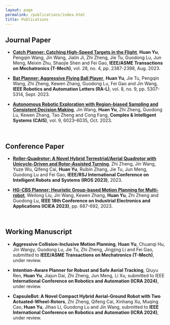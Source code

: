 ```yaml
---
layout: page
permalink: /publications/index.html
title: Publications
---
```


<!-- Lastest Update: 20th Oct 2023&nbsp;  [中文版本 (Chinese Version)](https://caihanlin.com/file/publications-zh/) -->
## Journal Paper

- [**Catch Planner: Catching High-Speed Targets in the Flight**](https://ieeexplore.ieee.org/document/10175023), **Huan Yu**, Pengqin Wang, Jin Wang, Jialin Ji, Zhi Zheng, Jie Tu, Guodong Lu, Jun Meng, Meixin Zhu, Shaojie Shen and Fei Gao, **IEEE/ASME Transactions on Mechatronics (T-Mech)**, vol. 28, no. 4, pp. 2387-2398, Aug. 2023.
- [**Bat Planner: Aggressive Flying Ball Player**](https://ieeexplore.ieee.org/document/10175552), **Huan Yu**, Jie Tu, Pengqin Wang, Zhi Zheng, Kewen Zhang, Guodong Lu, Fei Gao and Jin Wang, **IEEE Robotics and Automation Letters (RA-L)**, vol. 8, no. 9, pp. 5307-5314, Sept. 2023.
- [**Autonomous Robotic Exploration with Region-biased Sampling and Consistent Decision Making**](https://link.springer.com/article/10.1007/s40747-023-01143-y), Jin Wang, **Huan Yu**, Zhi Zheng, Guodong Lu, Kewen Zhang, Tao Zheng and Cong Fang, **Complex & Intelligent Systems (CAIS)**, vol. 9, 6023–6035, Oct. 2023.
  

  <br>


## Conference Paper

- [**Roller-Quadrotor: A Novel Hybrid Terrestrial/Aerial Quadrotor with Unicycle-Driven and Rotor-Assisted Turning**](https://arxiv.org/abs/2303.00668), Zhi Zheng, Jin Wang, Yuze Wu, Qifeng Cai, **Huan Yu**, Ruibin Zhang, Jie Tu, Jun Meng, Guodong Lu and Fei Gao, **IEEE/RSJ International Conference on Intelligent Robots and Systems (IROS 2023)**, 2023.
- [**HG-CBS Planner: Heuristic Group-based Motion Planning for Multi-robot**](https://ieeexplore.ieee.org/document/10241787), Weilong Liu, Jin Wang, Kewen Zhang, **Huan Yu**, Zhi Zheng and Guodong Lu, **IEEE 18th Conference on Industrial Electronics and Applications (ICIEA 2023)**, pp. 687-692, 2023.


  <br>



## Working Manuscript

- **Aggressive Collision-Inclusive Motion Planning**, **Huan Yu**, Chuanqi Hu, Jin Wangy, Guodong Lu, Jie Tu, Zhi Zheng, Jingjing Li and Fei Gao, submitted to **IEEE/ASME Transactions on Mechatronics (T-Mech)**, under review.
- **Intention-Aware Planner for Robust and Safe Aerial Tracking**, Qiuyu Ren, **Huan Yu**, Jiajun Dai, Zhi Zheng, Jun Meng, Li Xu, submitted to IEEE **International Conference on Robotics and Automation (ICRA 2024)**, under review.
- **CapsuleBot: A Novel Compact Hybrid Aerial-Ground Robot with Two Actuated-Wheel-Rotors**, Zhi Zheng, Qifeng Cai, Xinhang Xu, Muqing Cao, **Huan Yu**, Jihao Li, Guodong Lu and Jin Wang, submitted to **IEEE International Conference on Robotics and Automation (ICRA 2024)**, under review.


  <br>

<!-- ---

## Undergraduate Thesis

- Hybrid Detection Mechanism for Spoofing Attacks in Bluetooth Low Energy Networks<br>**Hanlin Cai** (Advisor: Zhezhuang Xu). Final Year Project. Under working<br>Expect to submit a research paper to IEEE Internet of Things Journal.

- [Industrial Inspection System based on Intelligent IoT and Bionic Quadruped Robot](https://caihanlin.com/mypaper/thesis/IP-report.pdf)<br>**Hanlin Cai** (Advisor: Zhezhuang Xu). Intern Program for Junior.<br>Industrial Placement Report in [Huading Tech](http://www.hdim.com.cn/) and [IACTIP Lab](https://dqxy.fzu.edu.cn/info/1023/2571.htm)<br>

  <br> -->
